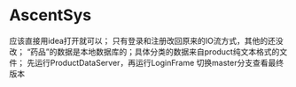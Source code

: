 # AscentSys
应该直接用idea打开就可以；
只有登录和注册改回原来的IO流方式，其他的还没改；
“药品”的数据是本地数据库的；具体分类的数据来自product纯文本格式的文件；
先运行ProductDataServer，再运行LoginFrame
切换master分支查看最终版本
